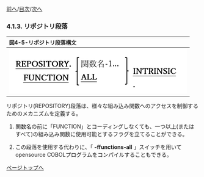 <!--navi start1-->
[前へ](4-1-2.md)/[目次](https://opensourcecobol.github.io/markdown/TOC.html)/[次へ](4-1-4.md)
<!--navi end1-->
### 4.1.3. リポジトリ段落

|図4-5-リポジトリ段落構文|
|:--|
|![alt text](Image/4-5.png)|

リポジトリ(REPOSITORY)段落は、様々な組み込み関数へのアクセスを制御するためのメカニズムを定義する。

1. 関数名の前に「FUNCTION」とコーディングしなくても、一つ以上(またはすべて)の組み込み関数に使用可能とするフラグを立てることができる。<!--組み込み関数については6.1.7で説明する。-->

2. この段落を使用する代わりに、「 **-ffunctions-all** 」スイッチを用いてopensource COBOLプログラムをコンパイルすることもできる。

<!--navi start2-->

[ページトップへ](4-1-3.md)
<!--navi end2-->
